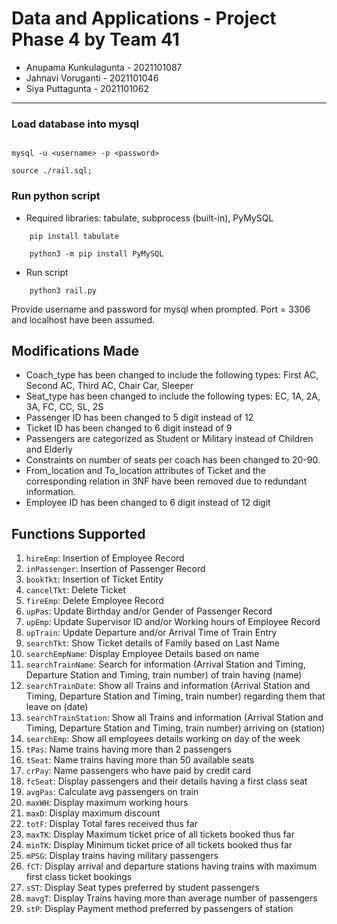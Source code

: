 # Data and Applications - Project Phase 4 by Team 41

- Anupama Kunkulagunta - 2021101087
- Jahnavi Voruganti - 2021101046
- Siya Puttagunta - 2021101062

---

### Load database into mysql

 ``` shell

mysql -u <username> -p <password>
```

``` mysql
source ./rail.sql;
```

### Run python script

   - Required libraries:   tabulate, subprocess (built-in), PyMySQL
  
``` shell
    pip install tabulate
```

``` shell
    python3 -m pip install PyMySQL
```

  - Run script
  
``` shell
    python3 rail.py
```

Provide username and password for mysql when prompted. Port = 3306 and localhost have been assumed.

## Modifications Made

- Coach_type has been changed to include the following types: First AC, Second AC, Third AC, Chair Car, Sleeper
- Seat_type has been changed to include the following types: EC, 1A, 2A, 3A, FC, CC, SL, 2S
- Passenger ID has been changed to 5 digit instead of 12
- Ticket ID has been changed to 6 digit instead of 9
- Passengers are categorized as Student or Military instead of Children and Elderly
- Constraints on number of seats per coach has been changed to 20-90.
- From_location and To_location attributes of Ticket and the corresponding relation in 3NF have been removed due to redundant information.
- Employee ID has been changed to 6 digit instead of 12 digit

## Functions Supported

1. `hireEmp`: Insertion of Employee Record
2. `inPassenger`: Insertion of Passenger Record
3. `bookTkt`: Insertion of Ticket Entity
4. `cancelTkt`: Delete Ticket
5. `fireEmp`: Delete Employee Record
6. `upPas`: Update Birthday and/or Gender of Passenger Record 
7. `upEmp`: Update Supervisor ID and/or Working hours of Employee Record
8. `upTrain`: Update Departure and/or Arrival Time of Train Entry
9. `searchTkt`: Show Ticket details of Family based on Last Name
10. `searchEmpName`: Display Employee Details based on name
11. `searchTrainName`: Search for information (Arrival Station and Timing, Departure Station and Timing, train number) of train having (name)
12. `searchTrainDate`: Show all Trains and information (Arrival Station and Timing, Departure Station and Timing, train number) regarding them that leave on (date)
13. `searchTrainStation`: Show all Trains and information (Arrival Station and Timing, Departure Station and Timing, train number) arriving on (station)
14. `searchEmp`: Show all employees details working on day of the week
15. `tPas`: Name trains having more than 2 passengers
16. `tSeat`: Name trains having more than 50 available seats
17. `crPay`: Name passengers who have paid by credit card
18. `fcSeat`: Display passengers and their details having a first class seat
19. `avgPas`: Calculate avg passengers on train
20. `maxWH`: Display maximum working hours
21. `maxD`: Display maximum discount
22. `totF`: Display Total fares received thus far
23. `maxTK`: Display Maximum ticket price of all tickets booked thus far
24. `minTK`: Display Minimum ticket price of all tickets booked thus far
25. `mPSG`: Display trains having military passengers
26. `fCT`: Display arrival and departure stations having trains with maximum first class ticket bookings
27. `sST`: Display Seat types preferred by student passengers
28. `mavgT`: Display Trains having more than average number of passengers
29. `stP`: Display Payment method preferred by passengers of station
